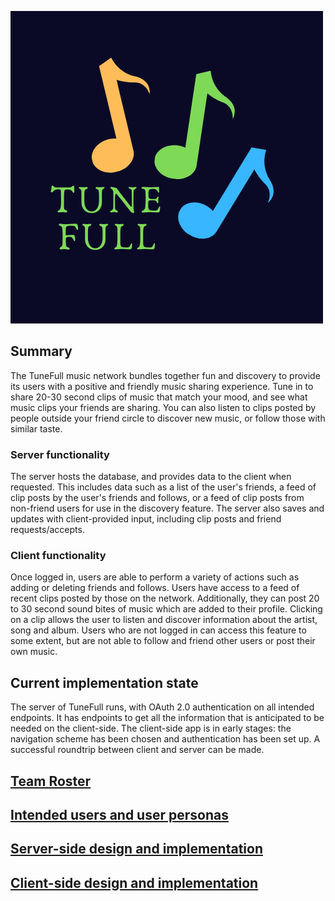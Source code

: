 ![TuneFull](img/tunefull-logo.png)

## Summary

The TuneFull music network bundles together fun and discovery to provide its users with a positive and friendly music sharing experience. Tune in to share 20-30 second clips of music that match your mood, and see what music clips your friends are sharing. You can also listen to clips posted by people outside your friend circle to discover new music, or follow those with similar taste.

### Server functionality 

The server hosts the database, and provides data to the client when requested. This includes data such as a list of the user's friends, a feed of clip posts by the user's friends and follows, or a feed of clip posts from non-friend users for use in the discovery feature. The server also saves and updates with client-provided input, including clip posts and friend requests/accepts.

### Client functionality

Once logged in, users are able to perform a variety of actions such as adding or deleting friends and follows. Users have access to a feed of recent clips posted by those on the network. Additionally, they can post 20 to 30 second sound bites of music which are added to their profile. Clicking on a clip allows the user to listen and discover information about the artist, song and album. Users who are not logged in can access this feature to some extent, but are not able to follow and friend other users or post their own music.

## Current implementation state

The server of TuneFull runs, with OAuth 2.0 authentication on all intended endpoints. It has endpoints to get all the information that is anticipated to be needed on the client-side. The client-side app is in early stages: the navigation scheme has been chosen and authentication has been set up. A successful roundtrip between client and server can be made.

## [Team Roster](team-roster.md)

## [Intended users and user personas](intended-users.md)

## [Server-side design and implementation](server-design-implementation.md)

## [Client-side design and implementation](client-design-implementation.md)
